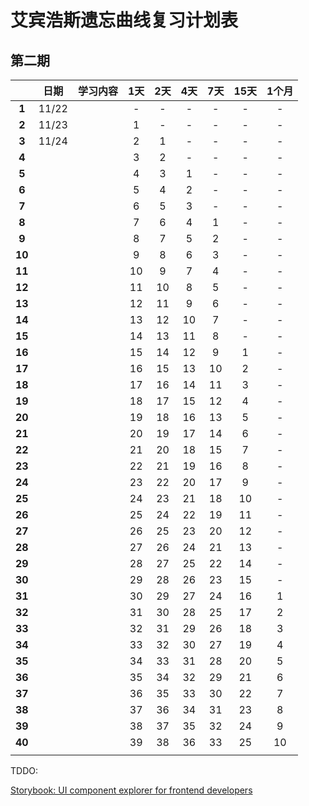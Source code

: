 # 艾宾浩斯遗忘曲线复习计划表

## 第二期

|        | 日期  | 学习内容 | 1天  | 2天  | 4天  | 7天  | 15天 | 1个月 |
| :----: | :---: | :------: | :--: | :--: | :--: | :--: | :--: | :---: |
| **1**  | 11/22 |          |  -   |  -   |  -   |  -   |  -   |   -   |
| **2**  | 11/23 |          |  1   |  -   |  -   |  -   |  -   |   -   |
| **3**  | 11/24 |          |  2   |  1   |  -   |  -   |  -   |   -   |
| **4**  |       |          |  3   |  2   |  -   |  -   |  -   |   -   |
| **5**  |       |          |  4   |  3   |  1   |  -   |  -   |   -   |
| **6**  |       |          |  5   |  4   |  2   |  -   |  -   |   -   |
| **7**  |       |          |  6   |  5   |  3   |  -   |  -   |   -   |
| **8**  |       |          |  7   |  6   |  4   |  1   |  -   |   -   |
| **9**  |       |          |  8   |  7   |  5   |  2   |  -   |   -   |
| **10** |       |          |  9   |  8   |  6   |  3   |  -   |   -   |
| **11** |       |          |  10  |  9   |  7   |  4   |  -   |   -   |
| **12** |       |          |  11  |  10  |  8   |  5   |  -   |   -   |
| **13** |       |          |  12  |  11  |  9   |  6   |  -   |   -   |
| **14** |       |          |  13  |  12  |  10  |  7   |  -   |   -   |
| **15** |       |          |  14  |  13  |  11  |  8   |  -   |   -   |
| **16** |       |          |  15  |  14  |  12  |  9   |  1   |   -   |
| **17** |       |          |  16  |  15  |  13  |  10  |  2   |   -   |
| **18** |       |          |  17  |  16  |  14  |  11  |  3   |   -   |
| **19** |       |          |  18  |  17  |  15  |  12  |  4   |   -   |
| **20** |       |          |  19  |  18  |  16  |  13  |  5   |   -   |
| **21** |       |          |  20  |  19  |  17  |  14  |  6   |   -   |
| **22** |       |          |  21  |  20  |  18  |  15  |  7   |   -   |
| **23** |       |          |  22  |  21  |  19  |  16  |  8   |   -   |
| **24** |       |          |  23  |  22  |  20  |  17  |  9   |   -   |
| **25** |       |          |  24  |  23  |  21  |  18  |  10  |   -   |
| **26** |       |          |  25  |  24  |  22  |  19  |  11  |   -   |
| **27** |       |          |  26  |  25  |  23  |  20  |  12  |   -   |
| **28** |       |          |  27  |  26  |  24  |  21  |  13  |   -   |
| **29** |       |          |  28  |  27  |  25  |  22  |  14  |   -   |
| **30** |       |          |  29  |  28  |  26  |  23  |  15  |   -   |
| **31** |       |          |  30  |  29  |  27  |  24  |  16  |   1   |
| **32** |       |          |  31  |  30  |  28  |  25  |  17  |   2   |
| **33** |       |          |  32  |  31  |  29  |  26  |  18  |   3   |
| **34** |       |          |  33  |  32  |  30  |  27  |  19  |   4   |
| **35** |       |          |  34  |  33  |  31  |  28  |  20  |   5   |
| **36** |       |          |  35  |  34  |  32  |  29  |  21  |   6   |
| **37** |       |          |  36  |  35  |  33  |  30  |  22  |   7   |
| **38** |       |          |  37  |  36  |  34  |  31  |  23  |   8   |
| **39** |       |          |  38  |  37  |  35  |  32  |  24  |   9   |
| **40** |       |          |  39  |  38  |  36  |  33  |  25  |  10   |
|        |       |          |      |      |      |      |      |       |



TDDO: 

[Storybook: UI component explorer for frontend developers](https://storybook.js.org/)

